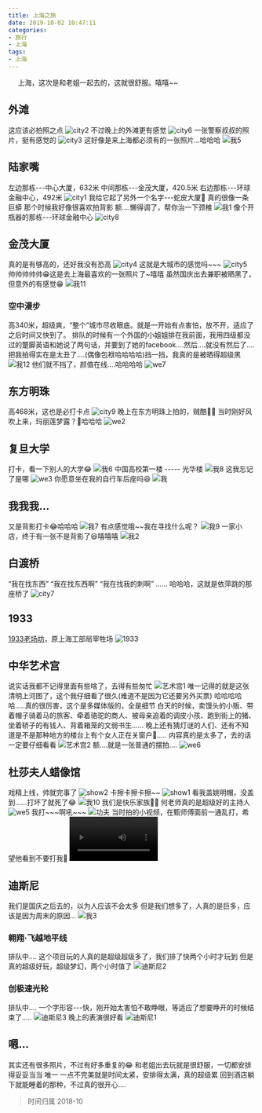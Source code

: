 ```yaml
---
title: 上海之旅
date: 2019-10-02 10:47:11
categories:
- 旅行
- 上海
tags:
- 上海
---
```


<span>
&nbsp;&nbsp;&nbsp;&nbsp;
上海，这次是和老姐一起去的，这就很舒服。嘻嘻~~
</span>

<!-- more -->

## 外滩
这应该必拍照之点
![city2](/img/shanghai/city2.jpg)
不过晚上的外滩更有感觉
![city6](/img/shanghai/city6.jpg)
一张警察叔叔的照片，挺有感觉的
![city3](/img/shanghai/city3.jpg)
这好像是来上海都必须有的一张照片...哈哈哈
![我5](/img/shanghai/我5.jpg)


## 陆家嘴
左边那栋---中心大厦，632米
中间那栋---金茂大厦，420.5米
右边那栋---环球金融中心，492米
![city1](/img/shanghai/city1.jpg)
我给它起了另外一个名字---蛇皮大厦🤣
真的很像一条巨蟒
那个时候我好像很喜欢拍背影
额....懒得调了，帮你治一下颈椎
![我1](/img/shanghai/我1.jpg)
像个开瓶器的那栋---环球金融中心
![city8](/img/shanghai/city8.jpg)


## 金茂大厦
真的是有够高的，还好我没有恐高
![city4](/img/shanghai/city4.jpg)
这就是大城市的感觉吗\~\~\~
![city5](/img/shanghai/city5.jpg)
帅帅帅帅帅😁这是去上海最喜欢的一张照片了~嘻嘻
虽然国庆出去兼职被晒黑了，但意外的有感觉😁
![我11](/img/shanghai/我11.jpg)
### 空中漫步
高340米，超级爽，“整个”城市尽收眼底。就是一开始有点害怕，放不开，适应了之后时间又快到了。
排队的时候有一个外国的小姐姐排在我前面，我用四级都没过的蹩脚英语和她说了两句话，并要到了她的facebook....然后....就没有然后了....
把我拍得实在是太丑了....(偶像包袱哈哈哈哈)挡一挡，我真的是被晒得超级黑
![我12](/img/shanghai/我12.jpg)
他们就不挡了，颜值在线....哈哈哈哈
![we7](/img/shanghai/we7.jpg)


## 东方明珠
高468米，这也是必打卡点
![city9](/img/shanghai/city9.jpg)
晚上在东方明珠上拍的，贼酷👍🏻
当时刚好风吹上来，玛丽莲梦露？🤣哈哈哈
![we2](/img/shanghai/we2.jpg)

## 复旦大学
打卡，看一下别人的大学😂
![我6](/img/shanghai/我6.jpg)
中国高校第一楼 ----- 光华楼
![我8](/img/shanghai/我8.jpg)
这我忘记了是哪
![we3](/img/shanghai/we3.jpg)
你愿意坐在我的自行车后座吗😆
![我](/img/shanghai/我.jpg)

## 我我我...
又是背影打卡😂哈哈哈
![我7](/img/shanghai/我7.jpg)
有点感觉哦\~\~我在寻找什么呢？
![我9](/img/shanghai/我9.jpg)
一家小店，终于有一张不是背影了😆嘻嘻嘻
![我2](/img/shanghai/我2.jpg)


## 白渡桥
“我在找东西”
“我在找东西啊”
“我在找我的刺啊”
......
哈哈哈，这就是依萍跳的那座桥了
![city7](/img/shanghai/city7.jpg)

## 1933
[1933老场坊](https://baike.baidu.com/item/1933%E8%80%81%E5%9C%BA%E5%9D%8A/3558632?fr=aladdin)，原上海工部局宰牲场
![1933](/img/shanghai/1933.jpg)

## 中华艺术宫
说实话我都不记得里面有些啥了，去得有些匆忙
![艺术宫1](/img/shanghai/艺术宫1.jpg)
唯一记得的就是这张清明上河图了，这个我仔细看了很久(难道不是因为它还要另外买票)
哈哈哈哈哈.....真的很厉害，这个是多媒体版的，全是细节
白天的时候，卖馒头的小贩、带着帽子骑着马的旅客、牵着骆驼的商人、被母亲追着的调皮小孩、跑到街上的猪、坐着轿子的有钱人、背着箱笼的文弱书生......
晚上还有猜灯谜的人们、还有不知道是不是那种地方的楼台上有个女人正在关窗户🤣.....
内容真的是太多了，去的话一定要仔细看看
![艺术宫2](/img/shanghai/艺术宫2.jpg)
额....就是一张普通的摆拍....
![we6](/img/shanghai/we6.jpg)

## 杜莎夫人蜡像馆
戏精上线，帅就完事了
![show2](/img/shanghai/show2.jpg)
卡擦卡擦卡擦\~\~
![show1](/img/shanghai/show1.jpg)
看我盖姚明帽，没盖到......打坏了就死了😂
![我10](/img/shanghai/我10.jpg)
我们是快乐家族✌🏻
何老师真的是超级好的主持人
![we5](/img/shanghai/we5.jpg)
我打\~\~\~啊吼\~\~\~
![功夫](/img/shanghai/功夫.jpg)
当时拍的小视频，在甄师傅面前一通乱打，希望他看到不要打我🤣
<video src="/img/shanghai/视频.mp4" controls="controls" width="180">您的浏览器不支持播放该视频！</video>


## 迪斯尼
我们是国庆之后去的，以为人应该不会太多
但是我们想多了，人真的是巨多，应该是因为周末的原因...
![我3](/img/shanghai/我3.jpg)
### 翱翔·飞越地平线
排队中....
这个项目玩的人真的是超级超级多了，我们排了快两个小时才玩到
但是真的超级好玩，超级梦幻，两个小时值了
![迪斯尼2](/img/shanghai/迪斯尼2.jpg)
### 创极速光轮
排队中....
一个字形容---快，刚开始太害怕不敢睁眼，等适应了想要睁开的时候结束了.....
![迪斯尼3](/img/shanghai/迪斯尼3.jpg)
晚上的表演很好看
![迪斯尼1](/img/shanghai/迪斯尼1.jpg)


## 嗯...
其实还有很多照片，不过有好多重复的😂
和老姐出去玩就是很舒服，一切都安排得妥妥当当
唯一 一点不完美就是时间太紧，安排得太满，真的超级累
回到酒店躺下就能睡着的那种，不过真的很开心....

> 时间归属 2018-10